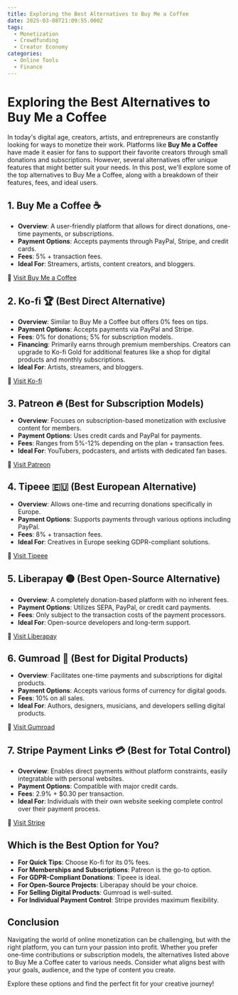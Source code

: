 ```yaml
---
title: Exploring the Best Alternatives to Buy Me a Coffee
date: 2025-03-08T21:09:55.000Z
tags:
  - Monetization
  - Crowdfunding
  - Creator Economy
categories:
  - Online Tools
  - Finance
---
```


# Exploring the Best Alternatives to Buy Me a Coffee

In today's digital age, creators, artists, and entrepreneurs are constantly looking for ways to monetize their work. Platforms like **Buy Me a Coffee** have made it easier for fans to support their favorite creators through small donations and subscriptions. However, several alternatives offer unique features that might better suit your needs. In this post, we'll explore some of the top alternatives to Buy Me a Coffee, along with a breakdown of their features, fees, and ideal users.

## 1. Buy Me a Coffee ☕️

- **Overview**: A user-friendly platform that allows for direct donations, one-time payments, or subscriptions.
- **Payment Options**: Accepts payments through PayPal, Stripe, and credit cards.
- **Fees**: 5% + transaction fees.
- **Ideal For**: Streamers, artists, content creators, and bloggers.

🔗 [Visit Buy Me a Coffee](https://www.buymeacoffee.com)

## 2. Ko-fi 🏆 (Best Direct Alternative)

- **Overview**: Similar to Buy Me a Coffee but offers 0% fees on tips.
- **Payment Options**: Accepts payments via PayPal and Stripe.
- **Fees**: 0% for donations; 5% for subscription models.
- **Financing**: Primarily earns through premium memberships. Creators can upgrade to Ko-fi Gold for additional features like a shop for digital products and monthly subscriptions.
- **Ideal For**: Artists, streamers, and bloggers.

🔗 [Visit Ko-fi](https://ko-fi.com)

## 3. Patreon 🔥 (Best for Subscription Models)

- **Overview**: Focuses on subscription-based monetization with exclusive content for members.
- **Payment Options**: Uses credit cards and PayPal for payments.
- **Fees**: Ranges from 5%-12% depending on the plan + transaction fees.
- **Ideal For**: YouTubers, podcasters, and artists with dedicated fan bases.

🔗 [Visit Patreon](https://www.patreon.com)

## 4. Tipeee 🇪🇺 (Best European Alternative)

- **Overview**: Allows one-time and recurring donations specifically in Europe.
- **Payment Options**: Supports payments through various options including PayPal.
- **Fees**: 8% + transaction fees.
- **Ideal For**: Creatives in Europe seeking GDPR-compliant solutions.

🔗 [Visit Tipeee](https://www.tipeee.com)

## 5. Liberapay 🟡 (Best Open-Source Alternative)

- **Overview**: A completely donation-based platform with no inherent fees.
- **Payment Options**: Utilizes SEPA, PayPal, or credit card payments.
- **Fees**: Only subject to the transaction costs of the payment processors.
- **Ideal For**: Open-source developers and long-term support.

🔗 [Visit Liberapay](https://liberapay.com)

## 6. Gumroad 🛒 (Best for Digital Products)

- **Overview**: Facilitates one-time payments and subscriptions for digital products.
- **Payment Options**: Accepts various forms of currency for digital goods.
- **Fees**: 10% on all sales.
- **Ideal For**: Authors, designers, musicians, and developers selling digital products.

🔗 [Visit Gumroad](https://gumroad.com)

## 7. Stripe Payment Links 💳 (Best for Total Control)

- **Overview**: Enables direct payments without platform constraints, easily integratable with personal websites.
- **Payment Options**: Compatible with major credit cards.
- **Fees**: 2.9% + $0.30 per transaction.
- **Ideal For**: Individuals with their own website seeking complete control over their payment process.

🔗 [Visit Stripe](https://stripe.com)

## Which is the Best Option for You?

- **For Quick Tips**: Choose Ko-fi for its 0% fees.
- **For Memberships and Subscriptions**: Patreon is the go-to option.
- **For GDPR-Compliant Donations**: Tipeee is ideal.
- **For Open-Source Projects**: Liberapay should be your choice.
- **For Selling Digital Products**: Gumroad is well-suited.
- **For Individual Payment Control**: Stripe provides maximum flexibility.

## Conclusion

Navigating the world of online monetization can be challenging, but with the right platform, you can turn your passion into profit. Whether you prefer one-time contributions or subscription models, the alternatives listed above to Buy Me a Coffee cater to various needs. Consider what aligns best with your goals, audience, and the type of content you create.

Explore these options and find the perfect fit for your creative journey!